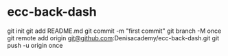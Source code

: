 # ecc-back-dash
git init
git add README.md
git commit -m "first commit"
git branch -M once
git remote add origin git@github.com:Denisacademy/ecc-back-dash.git
git push -u origin once